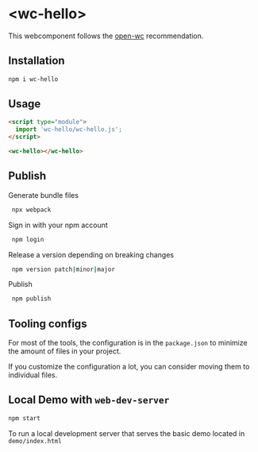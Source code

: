 # \<wc-hello>

This webcomponent follows the [open-wc](https://github.com/open-wc/open-wc) recommendation.

## Installation

```bash
npm i wc-hello
```

## Usage

```html
<script type="module">
  import 'wc-hello/wc-hello.js';
</script>

<wc-hello></wc-hello>
```

## Publish
Generate bundle files
```bash
 npx webpack
```
Sign in with your npm account
```bash
 npm login
```
Release a version depending on breaking changes
```bash
 npm version patch|minor|major
```
Publish
```bash
 npm publish
```

## Tooling configs

For most of the tools, the configuration is in the `package.json` to minimize the amount of files in your project.

If you customize the configuration a lot, you can consider moving them to individual files.

## Local Demo with `web-dev-server`

```bash
npm start
```

To run a local development server that serves the basic demo located in `demo/index.html`

